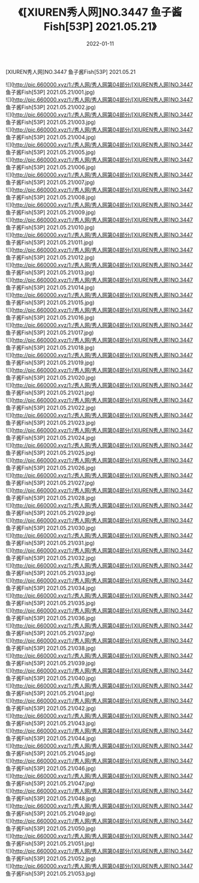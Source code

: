 ﻿---
layout: post
title:  《[XIUREN秀人网]NO.3447 鱼子酱Fish[53P] 2021.05.21》
date:   2022-01-11
img: http://pic.660000.xyz/1:/秀人网/秀人网第04部分/[XIUREN秀人网]NO.3447 鱼子酱Fish[53P] 2021.05.21/000.jpg
categories: [美女, 清纯, 唯美]
---

[XIUREN秀人网]NO.3447 鱼子酱Fish[53P] 2021.05.21

 ![](http://pic.660000.xyz/1:/秀人网/秀人网第04部分/[XIUREN秀人网]NO.3447 鱼子酱Fish[53P] 2021.05.21/001.jpg) <br>![](http://pic.660000.xyz/1:/秀人网/秀人网第04部分/[XIUREN秀人网]NO.3447 鱼子酱Fish[53P] 2021.05.21/002.jpg) <br>![](http://pic.660000.xyz/1:/秀人网/秀人网第04部分/[XIUREN秀人网]NO.3447 鱼子酱Fish[53P] 2021.05.21/003.jpg) <br>![](http://pic.660000.xyz/1:/秀人网/秀人网第04部分/[XIUREN秀人网]NO.3447 鱼子酱Fish[53P] 2021.05.21/004.jpg) <br>![](http://pic.660000.xyz/1:/秀人网/秀人网第04部分/[XIUREN秀人网]NO.3447 鱼子酱Fish[53P] 2021.05.21/005.jpg) <br>![](http://pic.660000.xyz/1:/秀人网/秀人网第04部分/[XIUREN秀人网]NO.3447 鱼子酱Fish[53P] 2021.05.21/006.jpg) <br>![](http://pic.660000.xyz/1:/秀人网/秀人网第04部分/[XIUREN秀人网]NO.3447 鱼子酱Fish[53P] 2021.05.21/007.jpg) <br>![](http://pic.660000.xyz/1:/秀人网/秀人网第04部分/[XIUREN秀人网]NO.3447 鱼子酱Fish[53P] 2021.05.21/008.jpg) <br>![](http://pic.660000.xyz/1:/秀人网/秀人网第04部分/[XIUREN秀人网]NO.3447 鱼子酱Fish[53P] 2021.05.21/009.jpg) <br>![](http://pic.660000.xyz/1:/秀人网/秀人网第04部分/[XIUREN秀人网]NO.3447 鱼子酱Fish[53P] 2021.05.21/010.jpg) <br>![](http://pic.660000.xyz/1:/秀人网/秀人网第04部分/[XIUREN秀人网]NO.3447 鱼子酱Fish[53P] 2021.05.21/011.jpg) <br>![](http://pic.660000.xyz/1:/秀人网/秀人网第04部分/[XIUREN秀人网]NO.3447 鱼子酱Fish[53P] 2021.05.21/012.jpg) <br>![](http://pic.660000.xyz/1:/秀人网/秀人网第04部分/[XIUREN秀人网]NO.3447 鱼子酱Fish[53P] 2021.05.21/013.jpg) <br>![](http://pic.660000.xyz/1:/秀人网/秀人网第04部分/[XIUREN秀人网]NO.3447 鱼子酱Fish[53P] 2021.05.21/014.jpg) <br>![](http://pic.660000.xyz/1:/秀人网/秀人网第04部分/[XIUREN秀人网]NO.3447 鱼子酱Fish[53P] 2021.05.21/015.jpg) <br>![](http://pic.660000.xyz/1:/秀人网/秀人网第04部分/[XIUREN秀人网]NO.3447 鱼子酱Fish[53P] 2021.05.21/016.jpg) <br>![](http://pic.660000.xyz/1:/秀人网/秀人网第04部分/[XIUREN秀人网]NO.3447 鱼子酱Fish[53P] 2021.05.21/017.jpg) <br>![](http://pic.660000.xyz/1:/秀人网/秀人网第04部分/[XIUREN秀人网]NO.3447 鱼子酱Fish[53P] 2021.05.21/018.jpg) <br>![](http://pic.660000.xyz/1:/秀人网/秀人网第04部分/[XIUREN秀人网]NO.3447 鱼子酱Fish[53P] 2021.05.21/019.jpg) <br>![](http://pic.660000.xyz/1:/秀人网/秀人网第04部分/[XIUREN秀人网]NO.3447 鱼子酱Fish[53P] 2021.05.21/020.jpg) <br>![](http://pic.660000.xyz/1:/秀人网/秀人网第04部分/[XIUREN秀人网]NO.3447 鱼子酱Fish[53P] 2021.05.21/021.jpg) <br>![](http://pic.660000.xyz/1:/秀人网/秀人网第04部分/[XIUREN秀人网]NO.3447 鱼子酱Fish[53P] 2021.05.21/022.jpg) <br>![](http://pic.660000.xyz/1:/秀人网/秀人网第04部分/[XIUREN秀人网]NO.3447 鱼子酱Fish[53P] 2021.05.21/023.jpg) <br>![](http://pic.660000.xyz/1:/秀人网/秀人网第04部分/[XIUREN秀人网]NO.3447 鱼子酱Fish[53P] 2021.05.21/024.jpg) <br>![](http://pic.660000.xyz/1:/秀人网/秀人网第04部分/[XIUREN秀人网]NO.3447 鱼子酱Fish[53P] 2021.05.21/025.jpg) <br>![](http://pic.660000.xyz/1:/秀人网/秀人网第04部分/[XIUREN秀人网]NO.3447 鱼子酱Fish[53P] 2021.05.21/026.jpg) <br>![](http://pic.660000.xyz/1:/秀人网/秀人网第04部分/[XIUREN秀人网]NO.3447 鱼子酱Fish[53P] 2021.05.21/027.jpg) <br>![](http://pic.660000.xyz/1:/秀人网/秀人网第04部分/[XIUREN秀人网]NO.3447 鱼子酱Fish[53P] 2021.05.21/028.jpg) <br>![](http://pic.660000.xyz/1:/秀人网/秀人网第04部分/[XIUREN秀人网]NO.3447 鱼子酱Fish[53P] 2021.05.21/029.jpg) <br>![](http://pic.660000.xyz/1:/秀人网/秀人网第04部分/[XIUREN秀人网]NO.3447 鱼子酱Fish[53P] 2021.05.21/030.jpg) <br>![](http://pic.660000.xyz/1:/秀人网/秀人网第04部分/[XIUREN秀人网]NO.3447 鱼子酱Fish[53P] 2021.05.21/031.jpg) <br>![](http://pic.660000.xyz/1:/秀人网/秀人网第04部分/[XIUREN秀人网]NO.3447 鱼子酱Fish[53P] 2021.05.21/032.jpg) <br>![](http://pic.660000.xyz/1:/秀人网/秀人网第04部分/[XIUREN秀人网]NO.3447 鱼子酱Fish[53P] 2021.05.21/033.jpg) <br>![](http://pic.660000.xyz/1:/秀人网/秀人网第04部分/[XIUREN秀人网]NO.3447 鱼子酱Fish[53P] 2021.05.21/034.jpg) <br>![](http://pic.660000.xyz/1:/秀人网/秀人网第04部分/[XIUREN秀人网]NO.3447 鱼子酱Fish[53P] 2021.05.21/035.jpg) <br>![](http://pic.660000.xyz/1:/秀人网/秀人网第04部分/[XIUREN秀人网]NO.3447 鱼子酱Fish[53P] 2021.05.21/036.jpg) <br>![](http://pic.660000.xyz/1:/秀人网/秀人网第04部分/[XIUREN秀人网]NO.3447 鱼子酱Fish[53P] 2021.05.21/037.jpg) <br>![](http://pic.660000.xyz/1:/秀人网/秀人网第04部分/[XIUREN秀人网]NO.3447 鱼子酱Fish[53P] 2021.05.21/038.jpg) <br>![](http://pic.660000.xyz/1:/秀人网/秀人网第04部分/[XIUREN秀人网]NO.3447 鱼子酱Fish[53P] 2021.05.21/039.jpg) <br>![](http://pic.660000.xyz/1:/秀人网/秀人网第04部分/[XIUREN秀人网]NO.3447 鱼子酱Fish[53P] 2021.05.21/040.jpg) <br>![](http://pic.660000.xyz/1:/秀人网/秀人网第04部分/[XIUREN秀人网]NO.3447 鱼子酱Fish[53P] 2021.05.21/041.jpg) <br>![](http://pic.660000.xyz/1:/秀人网/秀人网第04部分/[XIUREN秀人网]NO.3447 鱼子酱Fish[53P] 2021.05.21/042.jpg) <br>![](http://pic.660000.xyz/1:/秀人网/秀人网第04部分/[XIUREN秀人网]NO.3447 鱼子酱Fish[53P] 2021.05.21/043.jpg) <br>![](http://pic.660000.xyz/1:/秀人网/秀人网第04部分/[XIUREN秀人网]NO.3447 鱼子酱Fish[53P] 2021.05.21/044.jpg) <br>![](http://pic.660000.xyz/1:/秀人网/秀人网第04部分/[XIUREN秀人网]NO.3447 鱼子酱Fish[53P] 2021.05.21/045.jpg) <br>![](http://pic.660000.xyz/1:/秀人网/秀人网第04部分/[XIUREN秀人网]NO.3447 鱼子酱Fish[53P] 2021.05.21/046.jpg) <br>![](http://pic.660000.xyz/1:/秀人网/秀人网第04部分/[XIUREN秀人网]NO.3447 鱼子酱Fish[53P] 2021.05.21/047.jpg) <br>![](http://pic.660000.xyz/1:/秀人网/秀人网第04部分/[XIUREN秀人网]NO.3447 鱼子酱Fish[53P] 2021.05.21/048.jpg) <br>![](http://pic.660000.xyz/1:/秀人网/秀人网第04部分/[XIUREN秀人网]NO.3447 鱼子酱Fish[53P] 2021.05.21/049.jpg) <br>![](http://pic.660000.xyz/1:/秀人网/秀人网第04部分/[XIUREN秀人网]NO.3447 鱼子酱Fish[53P] 2021.05.21/050.jpg) <br>![](http://pic.660000.xyz/1:/秀人网/秀人网第04部分/[XIUREN秀人网]NO.3447 鱼子酱Fish[53P] 2021.05.21/051.jpg) <br>![](http://pic.660000.xyz/1:/秀人网/秀人网第04部分/[XIUREN秀人网]NO.3447 鱼子酱Fish[53P] 2021.05.21/052.jpg) <br>![](http://pic.660000.xyz/1:/秀人网/秀人网第04部分/[XIUREN秀人网]NO.3447 鱼子酱Fish[53P] 2021.05.21/053.jpg) <br>